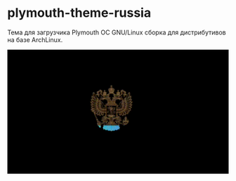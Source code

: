 # plymouth-theme-russia

Тема для загрузчика Plymouth ОС GNU/Linux сборка для дистрибутивов на базе ArchLinux.

![plymouth-theme-russia](./gerb_plymouth.gif)
